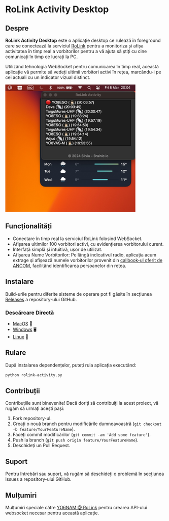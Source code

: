 
# RoLink Activity Desktop

## Despre

**RoLink Activity Desktop** este o aplicație desktop ce rulează în foreground care se conectează la serviciul [RoLink](https://rolink.network) pentru a monitoriza și afișa activitatea în timp real a vorbitorilor pentru a vă ajuta să știți cu cine comunicați în timp ce lucrați la PC. 

Utilizând tehnologia WebSocket pentru comunicarea în timp real, această aplicație vă permite să vedeți ultimii vorbitori activi în rețea, marcându-i pe cei actuali cu un indicator vizual distinct.

[<img src="preview.jpg" height="400px"/>](preview.jpg)

## Funcționalități

-   Conectare în timp real la serviciul RoLink folosind WebSocket.
-   Afișarea ultimilor 100 vorbitori activi, cu evidențierea vorbitorului curent.
-   Interfață simplă și intuitivă, ușor de utilizat.
-   Afișarea Nume Vorbitorilor: Pe lângă indicativul radio, aplicația acum extrage și afișează numele vorbitorilor provenit din [callbook-ul oferit de ANCOM](https://www.ancom.ro/radioamatori_2899), facilitând identificarea persoanelor din rețea.

## Instalare

Build-urile pentru diferite sisteme de operare pot fi găsite în secțiunea [Releases](https://github.com/BrainicHQ/rolink-activity-desktop/releases) a repository-ului GitHub.

### Descărcare Directă

- [MacOS](https://github.com/BrainicHQ/rolink-activity-desktop/releases/latest/download/RoLink-Activity-macOS.zip) 🍎
- [Windows](https://github.com/BrainicHQ/rolink-activity-desktop/releases/latest/download/RoLink-Activity-Windows.exe) 🖥️
- [Linux](https://github.com/BrainicHQ/rolink-activity-desktop/releases/latest/download/RoLink-Activity-Linux) 🐧

## Rulare

După instalarea dependențelor, puteți rula aplicația executând:

```bash
python rolink-activity.py
```

## Contribuții

Contribuțiile sunt binevenite! Dacă doriți să contribuiți la acest proiect, vă rugăm să urmați acești pași:

1.  Fork repository-ul.
2.  Creați o nouă branch pentru modificările dumneavoastră (`git checkout -b feature/YourFeatureName`).
3.  Faceți commit modificărilor (`git commit -am 'Add some feature'`).
4.  Push la branch (`git push origin feature/YourFeatureName`).
5.  Deschideți un Pull Request.

## Suport

Pentru întrebări sau suport, vă rugăm să deschideți o problemă în secțiunea Issues a repository-ului GitHub.

## Mulțumiri
Mulțumiri speciale către [YO6NAM @ RoLink](https://rolink.network) pentru crearea API-ului websocket necesar pentru această aplicație.